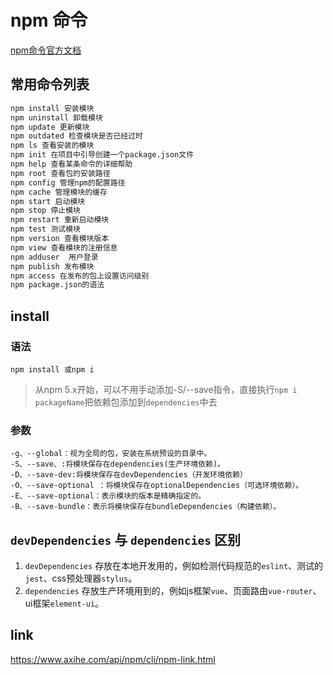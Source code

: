 # npm 命令
[npm命令官方文档](https://docs.npmjs.com/cli-documentation/)
## 常用命令列表
``` bash
npm install 安装模块
npm uninstall 卸载模块
npm update 更新模块
npm outdated 检查模块是否已经过时
npm ls 查看安装的模块
npm init 在项目中引导创建一个package.json文件
npm help 查看某条命令的详细帮助
npm root 查看包的安装路径
npm config 管理npm的配置路径
npm cache 管理模块的缓存
npm start 启动模块
npm stop 停止模块
npm restart 重新启动模块
npm test 测试模块
npm version 查看模块版本
npm view 查看模块的注册信息
npm adduser  用户登录
npm publish 发布模块
npm access 在发布的包上设置访问级别
npm package.json的语法
```
## install
### 语法
```
npm install 或npm i
```
> 从npm 5.x开始，可以不用手动添加-S/--save指令，直接执行`npm i packageName`把依赖包添加到`dependencies`中去
### 参数
```
-g、--global：视为全局的包，安装在系统预设的目录中。
-S、--save、:将模块保存在dependencies(生产环境依赖)。
-D、--save-dev:将模块保存在devDependencies（开发环境依赖）
-O、--save-optional ：将模块保存在optionalDependencies（可选环境依赖）。
-E、--save-optional：表示模块的版本是精确指定的。
-B、--save-bundle：表示将模块保存在bundleDependencies（构建依赖）。
```
## `devDependencies` 与 `dependencies` 区别
1.  `devDependencies` 存放在本地开发用的，例如检测代码规范的`eslint`、测试的`jest`、css预处理器`stylus`。
2.  `dependencies` 存放生产环境用到的，例如js框架`vue`、页面路由`vue-router`、ui框架`element-ui`。

## link
https://www.axihe.com/api/npm/cli/npm-link.html